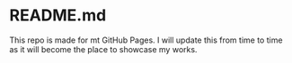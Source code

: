 # README.md

This repo is made for mt GitHub Pages. I will update this from time to time as it will become the place to showcase my works.